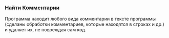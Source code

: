 ### Найти Комментарии
Программа находит любого вида комментарии в тексте программы (сделаны обработки комментариев, которые находятся в строках и др.) и удаляет их, не повреждая сам код.
